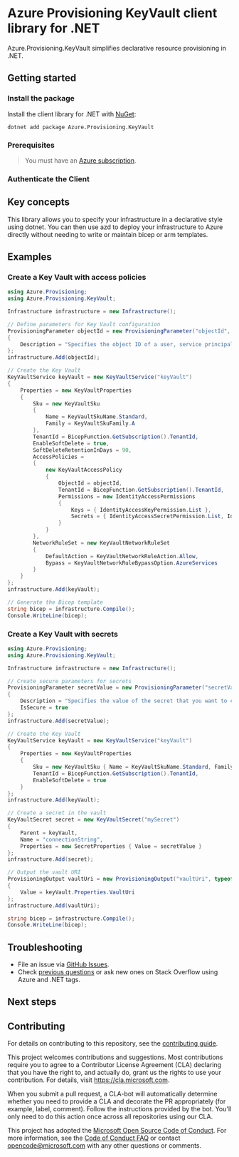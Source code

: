 # Azure Provisioning KeyVault client library for .NET

Azure.Provisioning.KeyVault simplifies declarative resource provisioning in .NET.

## Getting started

### Install the package

Install the client library for .NET with [NuGet](https://www.nuget.org/ ):

```dotnetcli
dotnet add package Azure.Provisioning.KeyVault
```

### Prerequisites

> You must have an [Azure subscription](https://azure.microsoft.com/free/dotnet/).

### Authenticate the Client

## Key concepts

This library allows you to specify your infrastructure in a declarative style using dotnet.  You can then use azd to deploy your infrastructure to Azure directly without needing to write or maintain bicep or arm templates.

## Examples

### Create a Key Vault with access policies

```csharp
using Azure.Provisioning;
using Azure.Provisioning.KeyVault;

Infrastructure infrastructure = new Infrastructure();

// Define parameters for Key Vault configuration
ProvisioningParameter objectId = new ProvisioningParameter("objectId", typeof(string))
{
    Description = "Specifies the object ID of a user, service principal or security group in the Azure Active Directory tenant for the vault."
};
infrastructure.Add(objectId);

// Create the Key Vault
KeyVaultService keyVault = new KeyVaultService("keyVault")
{
    Properties = new KeyVaultProperties
    {
        Sku = new KeyVaultSku 
        { 
            Name = KeyVaultSkuName.Standard, 
            Family = KeyVaultSkuFamily.A 
        },
        TenantId = BicepFunction.GetSubscription().TenantId,
        EnableSoftDelete = true,
        SoftDeleteRetentionInDays = 90,
        AccessPolicies =
        {
            new KeyVaultAccessPolicy
            {
                ObjectId = objectId,
                TenantId = BicepFunction.GetSubscription().TenantId,
                Permissions = new IdentityAccessPermissions
                {
                    Keys = { IdentityAccessKeyPermission.List },
                    Secrets = { IdentityAccessSecretPermission.List, IdentityAccessSecretPermission.Get }
                }
            }
        },
        NetworkRuleSet = new KeyVaultNetworkRuleSet
        {
            DefaultAction = KeyVaultNetworkRuleAction.Allow,
            Bypass = KeyVaultNetworkRuleBypassOption.AzureServices
        }
    }
};
infrastructure.Add(keyVault);

// Generate the Bicep template
string bicep = infrastructure.Compile();
Console.WriteLine(bicep);
```

### Create a Key Vault with secrets

```csharp
using Azure.Provisioning;
using Azure.Provisioning.KeyVault;

Infrastructure infrastructure = new Infrastructure();

// Create secure parameters for secrets
ProvisioningParameter secretValue = new ProvisioningParameter("secretValue", typeof(string))
{
    Description = "Specifies the value of the secret that you want to create.",
    IsSecure = true
};
infrastructure.Add(secretValue);

// Create the Key Vault
KeyVaultService keyVault = new KeyVaultService("keyVault")
{
    Properties = new KeyVaultProperties
    {
        Sku = new KeyVaultSku { Name = KeyVaultSkuName.Standard, Family = KeyVaultSkuFamily.A },
        TenantId = BicepFunction.GetSubscription().TenantId,
        EnableSoftDelete = true
    }
};
infrastructure.Add(keyVault);

// Create a secret in the vault
KeyVaultSecret secret = new KeyVaultSecret("mySecret")
{
    Parent = keyVault,
    Name = "connectionString",
    Properties = new SecretProperties { Value = secretValue }
};
infrastructure.Add(secret);

// Output the vault URI
ProvisioningOutput vaultUri = new ProvisioningOutput("vaultUri", typeof(string))
{
    Value = keyVault.Properties.VaultUri
};
infrastructure.Add(vaultUri);

string bicep = infrastructure.Compile();
Console.WriteLine(bicep);
```

## Troubleshooting

-   File an issue via [GitHub Issues](https://github.com/Azure/azure-sdk-for-net/issues).
-   Check [previous questions](https://stackoverflow.com/questions/tagged/azure+.net) or ask new ones on Stack Overflow using Azure and .NET tags.

## Next steps

## Contributing

For details on contributing to this repository, see the [contributing
guide][cg].

This project welcomes contributions and suggestions. Most contributions
require you to agree to a Contributor License Agreement (CLA) declaring
that you have the right to, and actually do, grant us the rights to use
your contribution. For details, visit <https://cla.microsoft.com>.

When you submit a pull request, a CLA-bot will automatically determine
whether you need to provide a CLA and decorate the PR appropriately
(for example, label, comment). Follow the instructions provided by the
bot. You'll only need to do this action once across all repositories
using our CLA.

This project has adopted the [Microsoft Open Source Code of Conduct][coc]. For
more information, see the [Code of Conduct FAQ][coc_faq] or contact
<opencode@microsoft.com> with any other questions or comments.

<!-- LINKS -->
[cg]: https://github.com/Azure/azure-sdk-for-net/blob/main/sdk/resourcemanager/Azure.ResourceManager/docs/CONTRIBUTING.md
[coc]: https://opensource.microsoft.com/codeofconduct/
[coc_faq]: https://opensource.microsoft.com/codeofconduct/faq/
